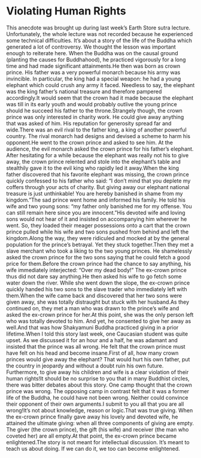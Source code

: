 # Violating Human Rights

This anecdote was brought up during last week’s Earth Store sutra lecture. Unfortunately, the whole lecture was not recorded because he experienced some technical difficulties. It’s about a story of the life of the Buddha which generated a lot of controversy. We thought the lesson was important enough to reiterate here.      When the Buddha was on the causal ground (planting the causes for Buddhahood), he practiced vigorously for a long time and had made significant attainments.He then was born as crown prince. His father was a very powerful monarch because his army was invincible. In particular, the king had a special weapon: he had a young elephant which could crush any army it faced. Needless to say, the elephant was the king father’s national treasure and therefore pampered accordingly.It would seem that the crown had it made because the elephant was till in its early youth and would probably outlive the young prince should he succeed his father to the throne.Strangely though, the crown prince was only interested in charity work. He could give away anything that was asked of him. His reputation for generosity spread far and wide.There was an evil rival to the father king, a king of another powerful country. The rival monarch had designs and devised a scheme to harm his opponent.He went to the crown prince and asked to see him. At the audience, the evil monarch asked the crown prince for his father’s elephant. After hesitating for a while because the elephant was really not his to give away, the crown prince relented and stole into the elephant’s table and stealthily gave it to the evil king who rapidly led it away.When the king father discovered that his favorite elephant was missing, the crown prince quickly confessed to his father who said: “I don’t mind that you deplete my coffers through your acts of charity. But giving away our elephant national treasure is just unthinkable! You are hereby banished in shame from my kingdom.”The sad prince went home and informed his family. He told his wife and two young sons: “my father only banished me for my offense. You can still remain here since you are innocent.”His devoted wife and loving sons would not hear of it and insisted on accompanying him wherever he went. So, they loaded their meager possessions onto a cart that the crown prince pulled while his wife and two sons pushed from behind and left the kingdom.Along the way, they were ridiculed and mocked at by the general population for the prince’s betrayal. Yet they stuck together.Then they met a slave merchant who took a liking to the two young princes. He shamelessly asked the crown prince for the two sons saying that he could fetch a good price for them.Before the crown prince had the chance to say anything, his wife immediately interjected: “Over my dead body!” The ex-crown prince thus did not dare say anything.He then asked his wife to go fetch some water down the river. While she went down the slope, the ex-crown prince quickly handed his two sons to the slave trader who immediately left with them.When the wife came back and discovered that her two sons were given away, she was totally distraught but stuck with her husband.As they continued on, they met a man who was drawn to the prince’s wife and asked the ex-crown prince for her.At this point, she was the only person left who was totally devoted to him. And yet, he consented to give her away as well.And that was how Shakyamuni Buddha practiced giving in a prior lifetime.When I told this story last week, one Caucasian student was quite upset. As we discussed it for an hour and a half, he was adamant and insisted that the prince was all wrong. He felt that the crown prince must have felt on his head and become insane.First of all, how many crown princes would give away the elephant? That would hurt his own father, put the country in jeopardy and without a doubt ruin his own future.​Furthermore, to give away his children and wife is a clear violation of their human rights!It should be no surprise to you that in many Buddhist circles, there was bitter debates about this story. One camp thought that the crown prince was wrong. The opposing camp in contrast felt that it was a former life of the Buddha, he could have not been wrong. Neither could convince their opponent of their own arguments.I submit to you all that you are all wrong!It’s not about knowledge, reason or logic.That was true giving. When the ex-crown prince finally gave away his lovely and devoted wife, he attained the ultimate giving: when all three components of giving are empty. The giver (the crown prince), the gift (his wife) and receiver (the man who coveted her) are all empty.At that point, the ex-crown prince became enlightened.​The story is not meant for intellectual discussion. It’s meant to teach us about doing. If we can do it, we too can become enlightened.